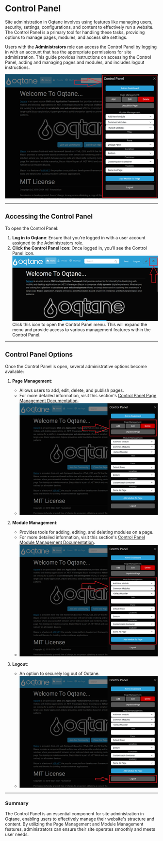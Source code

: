 # Control Panel

Site administration in Oqtane involves using features like managing users, security, settings, configurations, and content to effectively run a website. The Control Panel is a primary tool for handling these tasks, providing options to manage pages, modules, and access site settings.

Users with the **Administrators** role can access the Control Panel by logging in with an account that has the appropriate permissions for site administration. This guide provides instructions on accessing the Control Panel, adding and managing pages and modules, and includes logout instructions.

![Control Panel](./assets/control-panel.png)

---

## Accessing the Control Panel

To open the Control Panel:
1. **Log in to Oqtane**: Ensure that you're logged in with a user account assigned to the Administrators role.
2. **Click the Control Panel Icon**: Once logged in, you’ll see the Control Panel icon.
![Control Panel Icon](./assets/control-panel-icon-button.png) 
Click this icon to open the Control Panel menu. This will expand the menu and provide access to various management features within the Control Panel.

---

## Control Panel Options

Once the Control Panel is open, several administrative options become available:

1. **Page Management**: 
   - Allows users to add, edit, delete, and publish pages.
   - For more detailed information, visit this section's [Control Panel Page Management Documentation](./page-management.md).
   - ![Page Management](./assets/control-panel-page-management.png)

2. **Module Management**: 
   - Provides tools for adding, editing, and deleting modules on a page.
   - For more detailed information, visit this section's [Control Panel Module Management Documentation](./module-management.md).
   - ![Module Management](./assets/control-panel-module-management.png)

3. **Logout**: 
   - An option to securely log out of Oqtane. 
   - ![Logout Button](./assets/control-panel-logout-button.png)

---

### Summary

The Control Panel is an essential component for site administration in Oqtane, enabling users to effectively manage their website's structure and content. By utilizing the Page Management and Module Management features, administrators can ensure their site operates smoothly and meets user needs.
